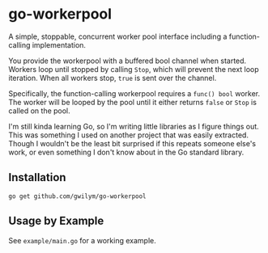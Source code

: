 # go-workerpool

A simple, stoppable, concurrent worker pool interface including a function-calling implementation.

You provide the workerpool with a buffered bool channel when started. Workers loop until stopped by calling `Stop`, which will prevent the next loop iteration. When all workers stop, `true` is sent over the channel.

Specifically, the function-calling workerpool requires a `func() bool` worker. The worker will be looped by the pool until it either returns `false` or `Stop` is called on the pool.

I'm still kinda learning Go, so I'm writing little libraries as I figure things out. This was something I used on another project that was easily extracted. Though I wouldn't be the least bit surprised if this repeats someone else's work, or even something I don't know about in the Go standard library.

## Installation

    go get github.com/gwilym/go-workerpool

## Usage by Example

See `example/main.go` for a working example.

